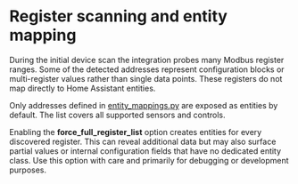 # Register scanning and entity mapping

During the initial device scan the integration probes many Modbus register ranges. Some of
the detected addresses represent configuration blocks or multi-register values rather than
single data points. These registers do not map directly to Home Assistant entities.

Only addresses defined in [entity_mappings.py](../custom_components/thessla_green_modbus/entity_mappings.py)
are exposed as entities by default. The list covers all supported sensors and controls.

Enabling the **force_full_register_list** option creates entities for every discovered
register. This can reveal additional data but may also surface partial values or internal
configuration fields that have no dedicated entity class. Use this option with care and
primarily for debugging or development purposes.

